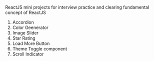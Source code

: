 ReactJS mini projects for interview practice and clearing fundamental concept of ReactJS
1. Accordion
2. Color Geenerator
3. Image Slider
4. Star Rating
5. Load More Button
6. Theme Toggle component
7. Scroll Indicator
